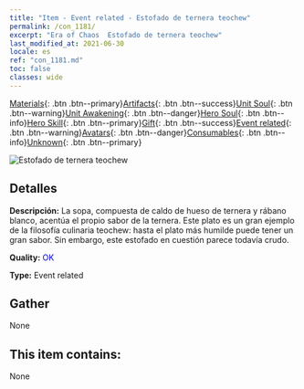 ```yaml
---
title: "Item - Event related - Estofado de ternera teochew"
permalink: /con_1181/
excerpt: "Era of Chaos  Estofado de ternera teochew"
last_modified_at: 2021-06-30
locale: es
ref: "con_1181.md"
toc: false
classes: wide
---
```

 [Materials](/ItemsES/){: .btn .btn--primary}[Artifacts](/ItemsES/Artifacts/){: .btn .btn--success}[Unit Soul](/ItemsES/UnitSoul/){: .btn .btn--warning}[Unit Awakening](/ItemsES/UnitAwakening/){: .btn .btn--danger}[Hero Soul](/ItemsES/HeroSoul/){: .btn .btn--info}[Hero Skill](/ItemsES/HeroSkill/){: .btn .btn--primary}[Gift](/ItemsES/Gift/){: .btn .btn--success}[Event related](/ItemsES/Events/){: .btn .btn--warning}[Avatars](/ItemsES/Avatars/){: .btn .btn--danger}[Consumables](/ItemsES/Consumables/){: .btn .btn--info}[Unknown](/ItemsES/Unknown/){: .btn .btn--primary}

 ![Estofado de ternera teochew](/images/t/i_81511331.png)

## Detalles
 **Descripción:** La sopa, compuesta de caldo de hueso de ternera y rábano blanco, acentúa el propio sabor de la ternera. Este plato es un gran ejemplo de la filosofía culinaria teochew: hasta el plato más humilde puede tener un gran sabor. Sin embargo, este estofado en cuestión parece todavía crudo.

 **Quality:** <span style="color: #0000CD">OK</span>

 **Type:** Event related

## Gather

  None

## This item contains:

  None

